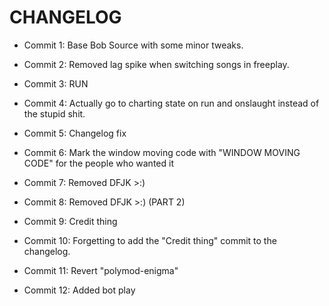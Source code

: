 # CHANGELOG

* Commit 1: Base Bob Source with some minor tweaks.

* Commit 2: Removed lag spike when switching songs in freeplay.

* Commit 3: RUN

* Commit 4: Actually go to charting state on run and onslaught instead of the stupid shit.

* Commit 5: Changelog fix

* Commit 6: Mark the window moving code with "WINDOW MOVING CODE" for the people who wanted it

* Commit 7: Removed DFJK >:)

* Commit 8: Removed DFJK >:) (PART 2)

* Commit 9: Credit thing

* Commit 10: Forgetting to add the "Credit thing" commit to the changelog.

* Commit 11: Revert "polymod-enigma"

* Commit 12: Added bot play

